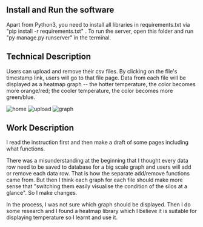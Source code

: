 ## Install and Run the software

Apart from Python3, you need to install all libraries in requirements.txt via "pip install -r requirements.txt" . To run the server, open this folder and run "py manage.py runserver" in the terminal.

## Technical Description

Users can upload and remove their csv files. By clicking on the file's timestamp link, users will go to that file page. Data from each file will be displayed as a heatmap graph -- the hotter temperature, the color becomes more orange/red; the cooler temperature, the color becomes more green/blue.

![home](https://user-images.githubusercontent.com/68764665/129975703-9ccc9991-9520-4500-b594-652f2c0f89eb.png)
![upload](https://user-images.githubusercontent.com/68764665/129976202-96f96693-daf4-45b7-9c8c-25a10c9763aa.png)
![graph](https://user-images.githubusercontent.com/68764665/129976272-1decaade-6dcd-43ac-b7c9-ff20d302f151.png)

## Work Description

I read the instruction first and then make a draft of some pages including what functions.

There was a misunderstanding at the beginning that I thought every data row need to be saved to database for a big scale graph and users will add or remove each data row. That is how the separate add/remove functions came from. But then I think each graph for each file should make more sense that "switching them easily visualise the
condition of the silos at a glance". So I make changes.

In the process, I was not sure which graph should be displayed. Then I do some research and I found a heatmap library which I believe it is suitable for displaying temperature so I learnt and use it.
